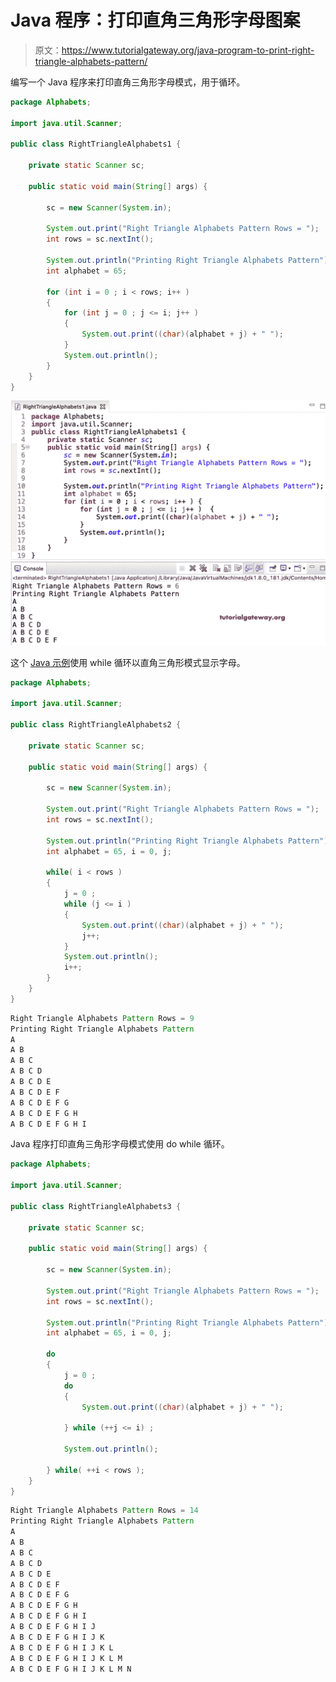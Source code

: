 # Java 程序：打印直角三角形字母图案

> 原文：<https://www.tutorialgateway.org/java-program-to-print-right-triangle-alphabets-pattern/>

编写一个 Java 程序来打印直角三角形字母模式，用于循环。

```java
package Alphabets;

import java.util.Scanner;

public class RightTriangleAlphabets1 {

	private static Scanner sc;

	public static void main(String[] args) {

		sc = new Scanner(System.in);	

		System.out.print("Right Triangle Alphabets Pattern Rows = ");
		int rows = sc.nextInt();

		System.out.println("Printing Right Triangle Alphabets Pattern");
		int alphabet = 65;

		for (int i = 0 ; i < rows; i++ ) 
		{
			for (int j = 0 ; j <= i; j++ ) 	
			{
				System.out.print((char)(alphabet + j) + " ");
			}
			System.out.println();
		}
	}
}
```

![Java Program to Print Right Triangle Alphabets Pattern](img/8e4a69fd11221ad72d8a60b74f87b688.png)

这个 [Java 示例](https://www.tutorialgateway.org/learn-java-programs/)使用 while 循环以直角三角形模式显示字母。

```java
package Alphabets;

import java.util.Scanner;

public class RightTriangleAlphabets2 {

	private static Scanner sc;

	public static void main(String[] args) {

		sc = new Scanner(System.in);	

		System.out.print("Right Triangle Alphabets Pattern Rows = ");
		int rows = sc.nextInt();

		System.out.println("Printing Right Triangle Alphabets Pattern");
		int alphabet = 65, i = 0, j;

		while( i < rows ) 
		{
			j = 0 ; 
			while (j <= i ) 	
			{
				System.out.print((char)(alphabet + j) + " ");
				j++;
			}
			System.out.println();
			i++;
		}
	}
}
```

```java
Right Triangle Alphabets Pattern Rows = 9
Printing Right Triangle Alphabets Pattern
A 
A B 
A B C 
A B C D 
A B C D E 
A B C D E F 
A B C D E F G 
A B C D E F G H 
A B C D E F G H I 
```

Java 程序打印直角三角形字母模式使用 do while 循环。

```java
package Alphabets;

import java.util.Scanner;

public class RightTriangleAlphabets3 {

	private static Scanner sc;

	public static void main(String[] args) {

		sc = new Scanner(System.in);	

		System.out.print("Right Triangle Alphabets Pattern Rows = ");
		int rows = sc.nextInt();

		System.out.println("Printing Right Triangle Alphabets Pattern");
		int alphabet = 65, i = 0, j;

		do
		{
			j = 0 ; 
			do 	
			{
				System.out.print((char)(alphabet + j) + " ");

			} while (++j <= i) ;

			System.out.println();

		} while( ++i < rows );
	}
}
```

```java
Right Triangle Alphabets Pattern Rows = 14
Printing Right Triangle Alphabets Pattern
A 
A B 
A B C 
A B C D 
A B C D E 
A B C D E F 
A B C D E F G 
A B C D E F G H 
A B C D E F G H I 
A B C D E F G H I J 
A B C D E F G H I J K 
A B C D E F G H I J K L 
A B C D E F G H I J K L M 
A B C D E F G H I J K L M N 
```